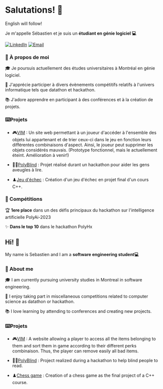 <h1>Salutations! 👋</h1>
English will follow!

Je m'appelle Sébastien et je suis un <b>étudiant en génie logiciel 💻</b>

[![LinkedIn](https://img.shields.io/badge/LinkedIn-0A66C2?style=for-the-badge&logo=linkedin&logoColor=white)](https://www.linkedin.com/in/s%C3%A9bastien-brossier-284a34262/)
[![Email](https://img.shields.io/badge/Email-EA4335?style=for-the-badge&logo=gmail&logoColor=white)](mailto:brossier.sebastien1@gmail.com)

<h3> 🚀 À propos de moi</h3>

🎓 Je poursuis actuellement des études universitaires à Montréal en génie logiciel.

🏅 J'apprécie participer à divers évènements compétitifs relatifs à l'univers informatique tels que datathon et hackathon.

📚 J'adore apprendre en participant à des conférences et à la création de projets.


<h3>⌨️Projets</h3>

- 🎮[VIM]() : Un site web permettant à un joueur d'accéder à l'ensemble des objets lui appartenant et de trier ceux-ci dans le jeu en fonction leurs différentes combinaisons d'aspect. Ainsi, le joueur peut supprimer les objets considérés mauvais. (Prototype fonctionnel, mais le actuellement éteint. Amélioration à venir!)

- 👨‍🦯[PolyBlind]() : Projet réalisé durant un hackathon pour aider les gens aveugles à lire.

- ♟️[Jeu d'échec]() : Création d'un jeu d'échec en projet final d'un cours C++.


<h3>🏅 Compétitions </h3>
🏆 <b>1ere place</b> dans un des défis principaux du hackathon sur l'intelligence artificielle PolyAi-2023

✨ <b>Dans le top 10</b> dans le hackathon PolyHx

<h2>Hi! 👋</h2>
My name is Sebastien and I am a <b>software engineering student💻</b>

<h3> 🚀 About me</h3>

🎓 I am currently pursuing university studies in Montreal in software engineering.

🏅 I enjoy taking part in miscellaneous competitions related to computer science as datathon or hackathon.

📚 I love learning by attending to conferences and creating new projects.

<h3>⌨️Projets</h3>

- 🎮[VIM]() : A website allowing a player to access all the items belonging to them and sort them in game according to their different perks combinaison. Thus, the player can remove easily all bad items.

- 👨‍🦯[PolyBlind]() : Project realized during a hackathon to help blind people to read.

- ♟️[Chess game]() : Creation of a chess game as the final project of a C++ course.
